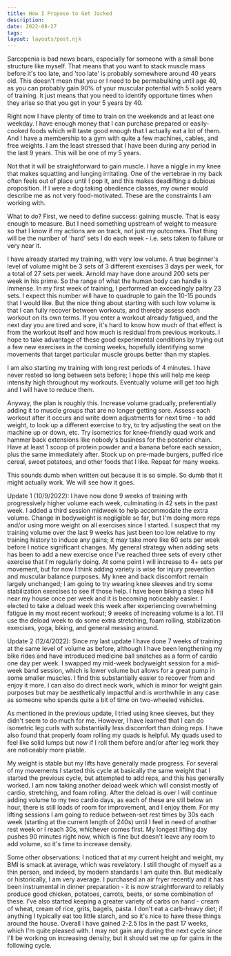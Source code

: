 ```yaml
---
title: How I Propose to Get Jacked
description:
date: 2022-08-27
tags:
layout: layouts/post.njk
---
```


Sarcopenia is bad news bears, especially for someone with a small bone structure like myself. That means that you want to stack muscle mass before it's too late, and 'too late' is probably somewhere around 40 years old. This doesn't mean that you or I need to be permabulking until age 40, as you can probably gain 90% of your muscular potential with 5 solid years of training. It just means that you need to identify opportune times when they arise so that you get in your 5 years by 40.  

Right now I have plenty of time to train on the weekends and at least one weekday. I have enough money that I can purchase prepared or easily-cooked foods which will taste good enough that I actually eat a lot of them. And I have a membership to a gym with quite a few machines, cables, and free weights. I am the least stressed that I have been during any period in the last 9 years. This will be one of my 5 years. 

Not that it will be straightforward to gain muscle. I have a niggle in my knee that makes squatting and lunging irritating. One of the vertebrae in my back often feels out of place until I pop it, and this makes deadlifting a dubious proposition. If I were a dog taking obedience classes, my owner would describe me as not very food-motivated. These are the constraints I am working with. 

What to do? First, we need to define success: gaining muscle. That is easy enough to measure. But I need something upstream of weight to measure so that I know if my actions are on track, not just my outcomes. That thing will be the number of 'hard' sets I do each week - i.e. sets taken to failure or very near it. 

I have already started my training, with very low volume. A true beginner's level of volume might be 3 sets of 3 different exercises 3 days per week, for a total of 27 sets per week. Arnold may have done around 200 sets per week in his prime. So the range of what the human body can handle is immense. In my first week of training, I performed an exceedingly paltry 23 sets. I expect this number will have to quadruple to gain the 10-15 pounds that I would like. But the nice thing about starting with such low volume is that I can fully recover between workouts, and thereby assess each workout on its own terms. If you enter a workout already fatigued, and the next day you are tired and sore, it's hard to know how much of that effect is from the workout itself and how much is residual from previous workouts. I hope to take advantage of these good experimental conditions by trying out a few new exercises in the coming weeks, hopefully identifying some movements that target particular muscle groups better than my staples. 

I am also starting my training with long rest periods of 4 minutes. I have never rested so long between sets before; I hope this will help me keep intensity high throughout my workouts. Eventually volume will get too high and I will have to reduce them. 

Anyway, the plan is roughly this. Increase volume gradually, preferentially adding it to muscle groups that are no longer getting sore. Assess each workout after it occurs and write down adjustments for next time - to add weight, to look up a different exercise to try, to try adjusting the seat on the machine up or down, etc. Try isometrics for knee-friendly quad work and hammer back extensions like nobody's business for the posterior chain. Have at least 1 scoop of protein powder and a banana before each session, plus the same immediately after. Stock up on pre-made burgers, puffed rice cereal, sweet potatoes, and other foods that I like.  Repeat for many weeks. 

This sounds dumb when written out because it is so simple. So dumb that it might actually work. We will see how it goes. 

Update 1 (10/9/2022): I have now done 9 weeks of training with progressively higher volume each week, culminating in 42 sets in the past week. I added a third session midweek to help accommodate the extra volume. Change in bodyweight is negligible so far, but I'm doing more reps and/or using more weight on all exercises since I started. I suspect that my training volume over the last 9 weeks has just been too low relative to my training history to induce any gains; it may take more like 60 sets per week before I notice significant changes. My general strategy when adding sets has been to add a new exercise once I've reached three sets of every other exercise that I'm regularly doing. At some point I will increase to 4+ sets per movement, but for now I think adding variety is wise for injury prevention and muscular balance purposes. My knee and back discomfort remain largely unchanged; I am going to try wearing knee sleeves and try some stabilization exercises to see if those help. I have been biking a steep hill near my house once per week and it is becoming noticeably easier. I elected to take a deload week this week after experiencing overwhelming fatigue in my most recent workout; 9 weeks of increasing volume is a lot. I'll use the deload week to do some extra stretching, foam rolling, stabilization exercises, yoga, biking, and general messing around.

Update 2 (12/4/2022): Since my last update I have done 7 weeks of training at the same level of volume as before, although I have been lengthening my bike rides and have introduced medicine ball snatches as a form of cardio one day per week. I swapped my mid-week bodyweight session for a mid-week band session, which is lower volume but allows for a great pump in some smaller muscles. I find this substantially easier to recover from and enjoy it more. I can also do direct neck work, which is minor for weight gain purposes but may be aesthetically impactful and is worthwhile in any case as someone who spends quite a bit of time on two-wheeled vehicles. 

As mentioned in the previous update, I tried using knee sleeves, but they didn't seem to do much for me. However, I have learned that I can do isometric leg curls with substantially less discomfort than doing reps. I have also found that properly foam rolling my quads is helpful. My quads used to feel like solid lumps but now if I roll them before and/or after leg work they are noticeably more pliable. 

My weight is stable but my lifts have generally made progress. For several of my movements I started this cycle at basically the same weight that I started the previous cycle, but attempted to add reps, and this has generally worked. I am now taking another deload week which will consist mostly of cardio, stretching, and foam rolling. After the deload is over I will continue adding volume to my two cardio days, as each of these are stil below an hour, there is still loads of room for improvement, and I enjoy them. For my lifting sessions I am going to reduce between-set rest times by 30s each week (starting at the current length of 240s) until I feel in need of another rest week or I reach 30s, whichever comes first. My longest lifting day pushes 90 minutes right now, which is fine but doesn't leave any room to add volume, so it's time to increase density. 

Some other observations: I noticed that at my current height and weight, my BMI is smack at average, which was revelatory. I still thought of myself as a thin person, and indeed, by modern standards I am quite thin. But medically or historically, I am very average. I purchased an air fryer recently and it has been instrumental in dinner preparation - it is now straightforward to reliably produce good chicken, potatoes, carrots, beets, or some combination of these. I've also started keeping a greater variety of carbs on hand - cream of wheat, cream of rice, grits, bagels, pasta. I don't eat a carb-heavy diet; if anything I typically eat too little starch, and so it's nice to have these things around the house. Overall I have gained 2-2.5 lbs in the past 17 weeks, which I'm quite pleased with. I may not gain any during the next cycle since I'll be working on increasing density, but it should set me up for gains in the following cycle. 
